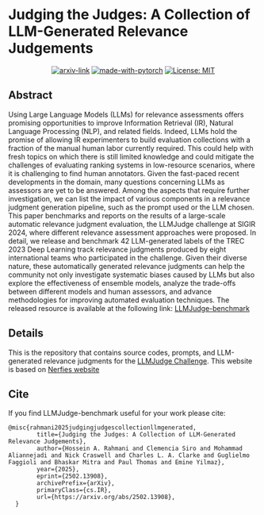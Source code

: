 # Judging the Judges: A Collection of LLM-Generated Relevance Judgements

<div align="center">

  [![arxiv-link](https://img.shields.io/badge/Paper-PDF-red?style=flat&logo=arXiv&logoColor=red)](https://arxiv.org/abs/2502.13908)
  [![made-with-pytorch](https://img.shields.io/badge/Made%20with-Python-brightgreen)](https://www.python.org/)
  [![License: MIT](https://img.shields.io/badge/License-MIT-yellow.svg)](https://opensource.org/licenses/MIT)
</div>

## Abstract
Using Large Language Models (LLMs) for relevance assessments offers promising opportunities to improve Information Retrieval (IR), Natural Language Processing (NLP), and related fields. Indeed, LLMs hold the promise of allowing IR experimenters to build evaluation collections with a fraction of the manual human labor currently required. This could help with fresh topics on which there is still limited knowledge and could mitigate the challenges of evaluating ranking systems in low-resource scenarios, where it is challenging to find human annotators. Given the fast-paced recent developments in the domain, many questions concerning LLMs as assessors are yet to be answered. Among the aspects that require further investigation, we can list the impact of various components in a relevance judgment generation pipeline, such as the prompt used or the LLM chosen.
This paper benchmarks and reports on the results of a large-scale automatic relevance judgment evaluation, the LLMJudge challenge at SIGIR 2024, where different relevance assessment approaches were proposed. In detail, we release and benchmark 42 LLM-generated labels of the TREC 2023 Deep Learning track relevance judgments produced by eight international teams who participated in the challenge. Given their diverse nature, these automatically generated relevance judgments can help the community not only investigate systematic biases caused by LLMs but also explore the effectiveness of ensemble models, analyze the trade-offs between different models and human assessors, and advance methodologies for improving automated evaluation techniques. The released resource is available at the following link: [LLMJudge-benchmark](https://llm4eval.github.io/LLMJudge-benchmark/)

## Details
This is the repository that contains source codes, prompts, and LLM-generated relevance judgments for the [LLMJudge Challenge](https://github.com/llm4eval/LLMJudge). This website is based on [Nerfies website](https://github.com/nerfies/nerfies.github.io)

## Cite
If you find LLMJudge-benchmark useful for your work please cite:
```
@misc{rahmani2025judgingjudgescollectionllmgenerated,
        title={Judging the Judges: A Collection of LLM-Generated Relevance Judgements}, 
        author={Hossein A. Rahmani and Clemencia Siro and Mohammad Aliannejadi and Nick Craswell and Charles L. A. Clarke and Guglielmo Faggioli and Bhaskar Mitra and Paul Thomas and Emine Yilmaz},
        year={2025},
        eprint={2502.13908},
        archivePrefix={arXiv},
        primaryClass={cs.IR},
        url={https://arxiv.org/abs/2502.13908}, 
  }
```

